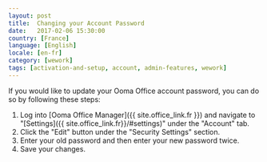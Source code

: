 ```yaml
---
layout: post
title:  Changing your Account Password
date:   2017-02-06 15:30:00
country: [France]
language: [English]
locale: [en-fr]
category: [wework]
tags: [activation-and-setup, account, admin-features, wework]
---
```


If you would like to update your Ooma Office account password, you can do so by following these steps:

1. Log into [Ooma Office Manager]({{ site.office_link.fr }}) and navigate to "[Settings]({{ site.office_link.fr}}/#settings)" under the "Account" tab.
2. Click the "Edit" button under the "Security Settings" section.
3. Enter your old password and then enter your new password twice.
4. Save your changes.